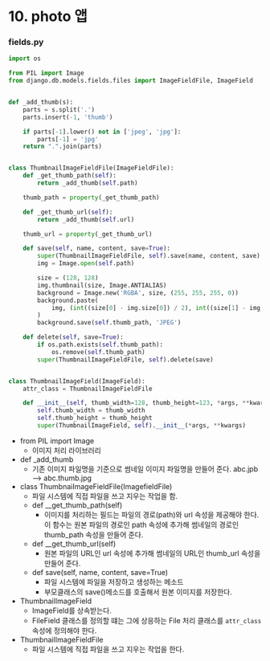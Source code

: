 # 10. photo 앱

### fields.py

```python
import os

from PIL import Image
from django.db.models.fields.files import ImageFieldFile, ImageField


def _add_thumb(s):
    parts = s.split('.')
    parts.insert(-1, 'thumb')

    if parts[-1].lower() not in ['jpeg', 'jpg']:
        parts[-1] = 'jpg'
    return ".".join(parts)


class ThumbnailImageFieldFile(ImageFieldFile):
    def _get_thumb_path(self):
        return _add_thumb(self.path)

    thumb_path = property(_get_thumb_path)

    def _get_thumb_url(self):
        return _add_thumb(self.url)

    thumb_url = property(_get_thumb_url)

    def save(self, name, content, save=True):
        super(ThumbnailImageFieldFile, self).save(name, content, save)
        img = Image.open(self.path)

        size = (128, 128)
        img.thumbnail(size, Image.ANTIALIAS)
        background = Image.new('RGBA', size, (255, 255, 255, 0))
        background.paste(
            img, (int((size[0] - img.size[0]) / 2), int((size[1] - img.size[1]) / 2))
        )
        background.save(self.thumb_path, 'JPEG')

    def delete(self, save=True):
        if os.path.exists(self.thumb_path):
            os.remove(self.thumb_path)
        super(ThumbnailImageFieldFile, self).delete(save)


class ThumbnailImageField(ImageField):
    attr_class = ThumbnailImageFieldFile

    def __init__(self, thumb_width=128, thumb_height=123, *args, **kwargs):
        self.thumb_width = thumb_width
        self.thumb_height = thumb_height
        super(ThumbnailImageField, self).__init__(*args, **kwargs)

```
- from PIL import Image
  - 이미지 처리 라이브러리
- def _add_thumb
  - 기존 이미지 파일명을 기준으로 썸네일 이미지 파일명을 만들어 준다. abc.jpb --> abc.thumb.jpg
- class ThumbnaiImageFieldFile(ImagefieldFile)
  - 파일 시스템에 직접 파일을 쓰고 지우는 작업을 함.
  - def __get_thumb_path(self)
    - 이미지를 처리하는 필드는 파일의 경로(path)와 url 속성을 제공해야 한다. 이 함수는 원본 파일의 경로인 path 속성에 추가해 썸네일의 경로인 thumb_path 속성을 만들어 준다.
  - def __get_thumb_url(self)
    - 원본 파일의 URL인 url 속성에 추가해 썸네일의 URL인 thumb_url 속성을 만들어 준다.
  - def save(self, name, content, save=True)
    - 파일 시스템에 파일을 저장하고 생성하는 메소드
    - 부모클래스의 save()메소드를 호출해서 원본 이미지를 저장한다.
- ThumbnailImageField
  - ImageField를 상속받는다. 
  - FileField 클래스를 정의할 떄는 그에 상응하는 File 처리 클래스를 `attr_class`속성에 정의해야 한다.
- ThumbnailImageFieldFile
  - 파일 시스템에 직접 파일을 쓰고 지우는 작업을 한다.

